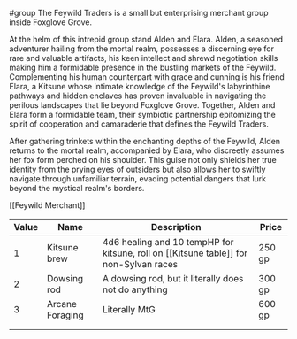 #group
The Feywild Traders is a small but enterprising merchant group inside Foxglove Grove.

At the helm of this intrepid group stand Alden and Elara. Alden, a seasoned adventurer hailing from the mortal realm, possesses a discerning eye for rare and valuable artifacts, his keen intellect and shrewd negotiation skills making him a formidable presence in the bustling markets of the Feywild. Complementing his human counterpart with grace and cunning is his friend Elara, a Kitsune whose intimate knowledge of the Feywild's labyrinthine pathways and hidden enclaves has proven invaluable in navigating the perilous landscapes that lie beyond Foxglove Grove.
Together, Alden and Elara form a formidable team, their symbiotic partnership epitomizing the spirit of cooperation and camaraderie that defines the Feywild Traders.

After gathering trinkets within the enchanting depths of the Feywild, Alden returns to the mortal realm, accompanied by Elara, who discreetly assumes her fox form perched on his shoulder.
This guise not only shields her true identity from the prying eyes of outsiders but also allows her to swiftly navigate through unfamiliar terrain, evading potential dangers that lurk beyond the mystical realm's borders.

[[Feywild Merchant]]

| Value | Name            | Description                                                                           | Price  |
| ----- | --------------- | ------------------------------------------------------------------------------------- | ------ |
| 1     | Kitsune brew    | 4d6 healing and 10 tempHP for kitsune, roll on [[Kitsune table]] for non-Sylvan races | 250 gp |
| 2     | Dowsing rod     | A dowsing rod, but it literally does not do anything                                  | 300 gp |
| 3     | Arcane Foraging | Literally MtG                                                                         | 600 gp |
|       |                 |                                                                                       |        |
|       |                 |                                                                                       |        |
